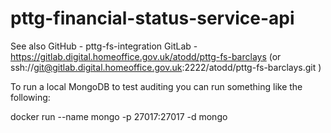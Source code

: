 # pttg-financial-status-service-api

See also
GitHub - pttg-fs-integration
GitLab - https://gitlab.digital.homeoffice.gov.uk/atodd/pttg-fs-barclays
       (or ssh://git@gitlab.digital.homeoffice.gov.uk:2222/atodd/pttg-fs-barclays.git )

To run a local MongoDB to test auditing you can run something like the following:

docker run --name mongo -p 27017:27017 -d mongo
